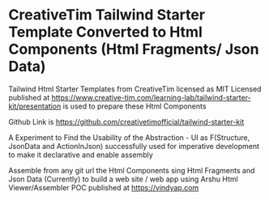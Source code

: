 # CreativeTim Tailwind Starter Template Converted to Html Components (Html Fragments/ Json Data)

Tailwind Html Starter Templates from  CreativeTim licensed as MIT Licensed published at https://www.creative-tim.com/learning-lab/tailwind-starter-kit/presentation is used to prepare these Html Components

Github Link is https://github.com/creativetimofficial/tailwind-starter-kit

A Experiment to Find the Usability of the Abstraction - UI as F(Structure, JsonData and ActionInJson) successfully used for imperative development to make it declarative and enable assembly

Assemble from any git url the Html Components sing Html Fragments and Json Data (Currently) to build a web site / web app using Arshu Html Viewer/Assembler POC published at https://vindyap.com